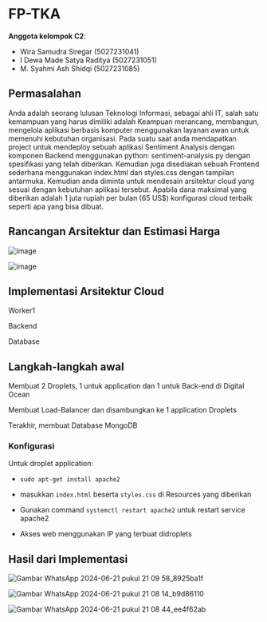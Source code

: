 # FP-TKA

**Anggota kelompok C2**:
* Wira Samudra Siregar (5027231041)
* I Dewa Made Satya Raditya (5027231051)
* M. Syahmi Ash Shidqi (5027231085)

## Permasalahan
Anda adalah seorang lulusan Teknologi Informasi, sebagai ahli IT, salah satu kemampuan yang harus dimiliki adalah Keampuan merancang, membangun, mengelola aplikasi berbasis komputer menggunakan layanan awan untuk memenuhi kebutuhan organisasi.
Pada suatu saat anda mendapatkan project untuk mendeploy sebuah aplikasi Sentiment Analysis dengan komponen Backend menggunakan python: sentiment-analysis.py dengan spesifikasi yang telah diberikan. Kemudian juga disediakan sebuah Frontend sederhana menggunakan index.html dan styles.css dengan tampilan antarmuka. 
Kemudian anda diminta untuk mendesain arsitektur cloud yang sesuai dengan kebutuhan aplikasi tersebut. Apabila dana maksimal yang diberikan adalah 1 juta rupiah per bulan (65 US$) konfigurasi cloud terbaik seperti apa yang bisa dibuat.

## Rancangan Arsitektur dan Estimasi Harga
![image](https://github.com/wscregar/FP-TKA/assets/145766477/1efb985c-ea3d-4e38-87ff-d2d250551298)

![image](https://github.com/wscregar/FP-TKA/assets/145766477/3370b9bc-a204-4110-a560-f80ef6b05ba3)

## Implementasi Arsitektur Cloud

Worker1

Backend

Database


## Langkah-langkah awal

Membuat 2 Droplets, 1 untuk application dan 1 untuk Back-end di Digital Ocean

Membuat Load-Balancer dan disambungkan ke 1 application Droplets

Terakhir, membuat Database MongoDB

### Konfigurasi

Untuk droplet application:

- `sudo apt-get install apache2`

- masukkan `index.html` beserta `styles.css` di Resources yang diberikan

- Gunakan command `systemctl restart apache2` untuk restart service apache2

- Akses web menggunakan IP yang terbuat didroplets

## Hasil dari Implementasi
![Gambar WhatsApp 2024-06-21 pukul 21 09 58_8925ba1f](https://github.com/wscregar/FP-TKA/assets/145766477/542cc8d5-8281-4f49-a8b1-bb29a5861bab)

![Gambar WhatsApp 2024-06-21 pukul 21 08 14_b9d86110](https://github.com/wscregar/FP-TKA/assets/145766477/f6e5f60c-aa77-4a8b-9834-6bdc9b0a5f60)

![Gambar WhatsApp 2024-06-21 pukul 21 08 44_ee4f62ab](https://github.com/wscregar/FP-TKA/assets/145766477/270c4c8e-d84f-4e78-94e6-4e6ba737e123)

